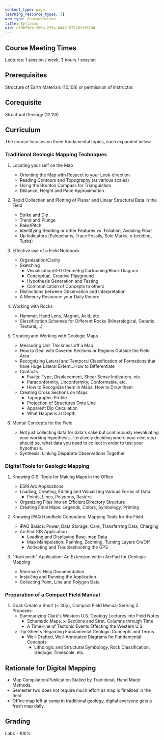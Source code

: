 ```yaml
---
content_type: page
learning_resource_types: []
ocw_type: CourseSection
title: Syllabus
uid: c698f5db-290a-2f5a-b449-575781f3674d
---
```


Course Meeting Times
--------------------

Lectures: 1 session / week, 3 hours / session

Prerequisites
-------------

Structure of Earth Materials (12.108) or permission of instructor.

Corequisite
-----------

Structural Geology (12.113)

Curriculum
----------

The course focuses on three fundamental topics, each expanded below.

### Traditional Geologic Mapping Techniques

1.  Locating your self on the Map
    *   Orienting the Map with Respect to your Look-direction
    *   Reading Contours and Topography (at various scales)
    *   Using the Brunton Compass for Triangulation
    *   Distance, Height and Pace Approximation
2.  Rapid Collection and Plotting of Planar and Linear Structural Data in the Field
    *   Strike and Dip
    *   Trend and Plunge
    *   Rake/Pitch
    *   Identifying Bedding or other Features vs. Foliation, Avoiding Float
    *   Up Indicators (Paleochans, Trace Fossils, Sole Marks, x-bedding, Turbs)
3.  Effective use of a Field Notebook
    *   Organization/Clarity
    *   Sketching
        *   Visualization/3-D Geometry/Cartooning/Block Diagram
        *   Conceptual, Creative Playground
        *   Hypothesis Generation and Testing
        *   Communication of Concepts to others
    *   Distinctions between Observation and Interpretation
    *   A Memory Resource: your Daily Record
4.  Working with Rocks
    *   Hammer, Hand Lens, Magnet, Acid, etc.
    *   Classification Schemes for Different Rocks (Mineralogical, Genetic, Textural,...)  
        
5.  Creating and Working with Geologic Maps
    *   Measuring Unit Thickness off a Map
    *   How to Deal with Covered Sections or Regions Outside the Field Area
    *   Recognizing Lateral and Temporal Classification of Formations that have Huge Lateral Extent...How to Differentiate
    *   Contacts
        *   Faults: Type, Displacement, Shear Sense Indicators, etc.
        *   Paraconformity, Unconformity, Conformable, etc.
        *   How to Recognize them in Maps, How to Draw them
    *   Creating Cross Sections on Maps
        *   Topographic Profile
        *   Projection of Structures Onto Line
        *   Apparent Dip Calculation
        *   What Happens at Depth  
            
6.  Mental Concepts for the Field
    *   Not just collecting data for data's sake but continuously reevaluating your working hypothesis...iteratively deciding where your next stop should be, what data you need to collect in order to test your hypothesis.
    *   Synthesis: Linking Disparate Observations Together

### Digital Tools for Geologic Mapping

1.  Knowing GIS: Tools for Making Maps in the Office
    *   ESRI Arc Applications
    *   Loading, Creating, Editing and Visualizing Various Forms of Data
        *   Points, Lines, Polygons, Rasters
    *   Organizing Files into an Efficient Directory Structure
    *   Creating Final Maps: Legends, Colors, Symbology, Printing  
        
2.  Knowing iPAQ Handheld Computers: Mapping Tools for the Field
    *   iPAQ Basics: Power, Data Storage, Care, Transferring Data, Charging
    *   ArcPad GIS Application
        *   Loading and Displaying Base-map Data
        *   Map Manipulation: Panning, Zooming, Turning Layers On/Off
        *   Activating and Troubleshooting the GPS  
            
3.  "Rocksmith" Application: An Extension within ArcPad for Geologic Mapping
    *   Sherman's Help Documentation
    *   Installing and Running the Application
    *   Collecting Point, Line and Polygon Data

### Preparation of a Compact Field Manual

1.  Goal: Create a Short (\< 30p), Compact Field Manual Serving 2 Proposes:
    *   Summarizing Clark's Western U.S. Geology Lectures into Field Notes
        *   Schematic Maps, x-Sections and Strat. Columns through Time
        *   A Time-line of Tectonic Events Effecting the Western U.S.
    *   Tip-Sheets Regarding Fundamental Geologic Concepts and Terms
        *   Well-Drafted, Well-Annotated Diagrams for Fundamental Concepts
            *   Lithologic and Structural Symbology, Rock Classification, Geologic Timescale, etc.

Rationale for Digital Mapping
-----------------------------

*   Map Compilation/Publication Stalled by Traditional, Hand Made Methods.
*   Semester two does not require much effort as map is finalized in the field.
*   Office map left at camp in traditional geology, digital everyone gets a fresh map daily.

Grading
-------

Labs - 100%